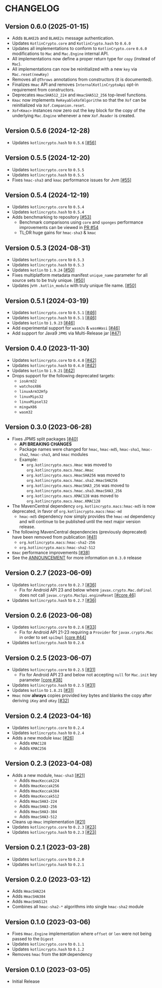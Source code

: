 # CHANGELOG

## Version 0.6.0 (2025-01-15)
 - Adds `BLAKE2b` and `BLAKE2s` message authentication.
 - Updates `KotlinCrypto.core` and `KotlinCrypto.hash` to `0.6.0`
 - Updates all implementations to conform to `KotlinCrypto.core` `0.6.0` modifications 
   to `Mac` and `Mac.Engine` internal API.
 - All implementations now define a proper return type for `copy` (instead of `Mac`).
 - All implementations can now be reinitialized with a new `key` via `Mac.reset(newKey)`
 - Removes all `@Throws` annotations from constructors (it is documented).
 - Finalizes `Hmac` API and removes `InternalKotlinCryptoApi` opt-in requirement from constructors.
 - Deprecates `HmacSHA512_224` and `HmacSHA512_256` top-level functions.
 - `Kmac` now implements `ReKeyableXofAlgorithm` so that the `Xof` can be reinitialized via `Xof.Companion.reset`.
 - `Xof<Kmac>` instances now zero out the key block for the copy of the underlying `Mac.Engine` whenever 
   a new `Xof.Reader` is created.

## Version 0.5.6 (2024-12-28)
 - Updates `kotlincrypto.hash` to `0.5.6` [[#56]][56]

## Version 0.5.5 (2024-12-20)
 - Updates `kotlincrypto.core` to `0.5.5`
 - Updates `kotlincrypto.hash` to `0.5.5`
 - Fixes `hmac-sha3` and `kmac` performance issues for Jvm [[#55]][55]

## Version 0.5.4 (2024-12-19)
 - Updates `kotlincrypto.core` to `0.5.4`
 - Updates `kotlincrypto.hash` to `0.5.4`
 - Adds benchmarking to repository [[#53]][53]
     - Benchmark comparisons using `core` and `sponges` performance
       improvements can be viewed in [PR #54][54-comment]
     - TL;DR huge gains for `hmac-sha3` & `kmac`

## Version 0.5.3 (2024-08-31)
 - Updates `kotlincrypto.core` to `0.5.3`
 - Updates `kotlincrypto.hash` to `0.5.3`
 - Updates `kotlin` to `1.9.24` [[#50]][50]
 - Fixes multiplatform metadata manifest `unique_name` parameter for
   all source sets to be truly unique. [[#50]][50]
 - Updates jvm `.kotlin_module` with truly unique file name. [[#50]][50]

## Version 0.5.1 (2024-03-19)
 - Updates `kotlincrypto.core` to `0.5.1` [[#46]][46]
 - Updates `kotlincrypto.hash` to `0.5.1` [[#46]][46]
 - Updates `kotlin` to `1.9.23` [[#46]][46]
 - Add experimental support for `wasmJs` & `wasmWasi` [[#46]][46]
 - Add support for Java9 `JPMS` via Multi-Release jar [[#47]][47]

## Version 0.4.0 (2023-11-30)
- Updates `kotlincrypto.core` to `0.4.0` [[#42]][42]
- Updates `kotlincrypto.hash` to `0.4.0` [[#42]][42]
- Updates `kotlin` to `1.9.21` [[#42]][42]
- Drops support for the following deprecated targets:
    - `iosArm32`
    - `watchosX86`
    - `linuxArm32Hfp`
    - `linuxMips32`
    - `linuxMipsel32`
    - `mingwX86`
    - `wasm32`

## Version 0.3.0 (2023-06-28)
 - Fixes JPMS split packages [[#40]][40]
     - **API BREAKING CHANGES**
     - Package names were changed for `hmac`, `hmac-md5`, `hmac-sha1`, `hmac-sha2`, `hmac-sha3`, 
       and `kmac` modules
     - Example:
         - `org.kotlincrypto.macs.Hmac` was moved to `org.kotlincrypto.macs.hmac.Hmac`
         - `org.kotlincrypto.macs.HmacSHA256` was moved to `org.kotlincrypto.macs.hmac.sha2.HmacSHA256`
         - `org.kotlincrypto.macs.HmacSHA3_256` was moved to `org.kotlincrypto.macs.hmac.sha3.HmacSHA3_256`
         - `org.kotlincrypto.macs.KMAC128` was moved to `org.kotlincrypto.macs.kmac.KMAC128`
 - The MavenCentral dependency `org.kotlincrypto.macs:hmac-md5` is now deprecated,
   in favor of `org.kotlincrypto.macs:hmac-md`
     - `hmac-md5` dependency now simply provides the `hmac-md` dependency and
       will continue to be published until the next major version release.
 - The following MavenCentral dependencies (previously deprecated) have
   been removed from publication [[#41]][41]
     - `org.kotlincrypto.macs:hmac-sha2-256`
     - `org.kotlincrypto.macs:hmac-sha2-512`
 - `Kmac` performance improvements [[#38]][38]
 - See the [ANNOUNCEMENT][discussion-3] for more information on `0.3.0` release

## Version 0.2.7 (2023-06-09)
 - Updates `kotlincrypto.core` to `0.2.7` [[#36]][36]
     - Fix for Android API 23 and below where `javax.crypto.Mac.doFinal` does
       not call `javax.crypto.MacSpi.engineReset` [[#core 46]][core-46]
 - Updates `kotlincrypto.hash` to `0.2.7` [[#36]][36]

## Version 0.2.6 (2023-06-08)
 - Updates `kotlincrypto.core` to `0.2.6` [[#33]][33]
     - Fix for Android API 21-23 requiring a `Provider` for `javax.crypto.Mac`
       in order to set `spiImpl` [[core #44]][core-44]
 - Updates `kotlincrypto.hash` to `0.2.6`

## Version 0.2.5 (2023-06-07)
 - Updates `kotlincrypto.core` to `0.2.5` [[#31]][31]
     - Fix for Android API 23 and below not accepting `null` for `Mac.init` key
       parameter [[core #38]][core-38]
 - Updates `kotlincrypto.hash` to `0.2.5` [[#31]][31]
 - Updates `kotlin` to `1.8.21` [[#31]][31]
 - `Hmac` now **always** copies provided key bytes and blanks the copy
   after deriving `iKey` and `oKey` [[#32]][32]

## Version 0.2.4 (2023-04-16)
 - Updates `kotlincrypto.core` to `0.2.4`
 - Updates `kotlincrypto.hash` to `0.2.4`
 - Adds a new module `kmac` [[#26]][26]
     - Adds `KMAC128`
     - Adds `KMAC256`

## Version 0.2.3 (2023-04-08)
 - Adds a new module, `hmac-sha3` [[#21]][21]
     - Adds `HmacKeccak224`
     - Adds `HmacKeccak256`
     - Adds `HmacKeccak384`
     - Adds `HmacKeccak512`
     - Adds `HmacSHA3-224`
     - Adds `HmacSHA3-256`
     - Adds `HmacSHA3-384`
     - Adds `HmacSHA3-512`
 - Cleans up `Hmac` implementation [[#21]][21]
 - Updates `kotlincrypto.core` to `0.2.3` [[#23]][23]
 - Updates `kotlincrypto.hash` to `0.2.3` [[#23]][23]

## Version 0.2.1 (2023-03-28)
 - Updates `kotlincrypto.core` to `0.2.0`
 - Updates `kotlincrypto.hash` to `0.2.1`

## Version 0.2.0 (2023-03-12)
 - Adds `HmacSHA224`
 - Adds `HmacSHA384`
 - Adds `HmacSHA512t`
 - Combines all `hmac-sha2-*` algorithms into single `hmac-sha2` module

## Version 0.1.0 (2023-03-06)
 - Fixes `Hmac.Engine` implementation where `offset` or `len` 
   were not being passed to the `Digest`
 - Updates `kotlincrypto.core` to `0.1.1`
 - Updates `kotlincrypto.hash` to `0.1.2`
 - Removes `hmac` from the `BOM` dependency

## Version 0.1.0 (2023-03-05)
 - Initial Release

[discussion-3]: https://github.com/orgs/KotlinCrypto/discussions/3
[core-38]: https://github.com/KotlinCrypto/core/pull/38
[core-44]: https://github.com/KotlinCrypto/core/pull/44
[core-46]: https://github.com/KotlinCrypto/core/pull/46
[21]: https://github.com/KotlinCrypto/MACs/pull/21
[23]: https://github.com/KotlinCrypto/MACs/pull/23
[26]: https://github.com/KotlinCrypto/MACs/pull/26
[31]: https://github.com/KotlinCrypto/MACs/pull/31
[32]: https://github.com/KotlinCrypto/MACs/pull/32
[33]: https://github.com/KotlinCrypto/MACs/pull/33
[36]: https://github.com/KotlinCrypto/MACs/pull/36
[38]: https://github.com/KotlinCrypto/MACs/pull/38
[40]: https://github.com/KotlinCrypto/MACs/pull/40
[41]: https://github.com/KotlinCrypto/MACs/pull/41
[42]: https://github.com/KotlinCrypto/MACs/pull/42
[46]: https://github.com/KotlinCrypto/MACs/pull/46
[47]: https://github.com/KotlinCrypto/MACs/pull/47
[50]: https://github.com/KotlinCrypto/MACs/pull/50
[53]: https://github.com/KotlinCrypto/MACs/pull/53
[54-comment]: https://github.com/KotlinCrypto/MACs/pull/54#issuecomment-2554991551
[55]: https://github.com/KotlinCrypto/MACs/pull/55
[56]: https://github.com/KotlinCrypto/MACs/pull/56
